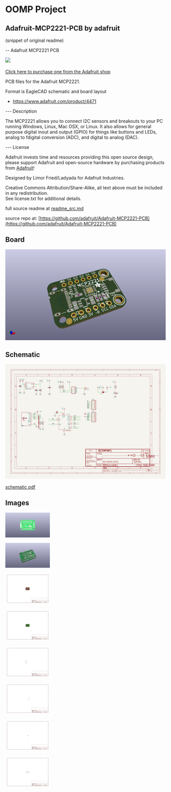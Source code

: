 # OOMP Project  
## Adafruit-MCP2221-PCB  by adafruit  
  
(snippet of original readme)  
  
-- Adafruit MCP2221 PCB  
  
<a href="http://www.adafruit.com/products/4471"><img src="assets/4471.jpg?raw=true" width="500px"><br/>  
Click here to purchase one from the Adafruit shop</a>  
  
PCB files for the Adafruit MCP2221.   
  
Format is EagleCAD schematic and board layout  
* https://www.adafruit.com/product/4471  
  
--- Description  
  
The MCP2221 allows you to connect I2C sensors and breakouts to your PC running Windows, Linux, Mac OSX, or Linux. It also allows for general purpose digital inout and output (GPIO) for things like buttons and LEDs, analog to fdigital conversion (ADC), and digital to analog (DAC).  
  
--- License  
  
Adafruit invests time and resources providing this open source design, please support Adafruit and open-source hardware by purchasing products from [Adafruit](https://www.adafruit.com)!  
  
Designed by Limor Fried/Ladyada for Adafruit Industries.  
  
Creative Commons Attribution/Share-Alike, all text above must be included in any redistribution.   
See license.txt for additional details.  
  
  full source readme at [readme_src.md](readme_src.md)  
  
source repo at: [https://github.com/adafruit/Adafruit-MCP2221-PCB](https://github.com/adafruit/Adafruit-MCP2221-PCB)  
## Board  
  
[![working_3d.png](working_3d_600.png)](working_3d.png)  
## Schematic  
  
[![working_schematic.png](working_schematic_600.png)](working_schematic.png)  
  
[schematic pdf](working_schematic.pdf)  
## Images  
  
[![working_3D_bottom.png](working_3D_bottom_140.png)](working_3D_bottom.png)  
  
[![working_3D_top.png](working_3D_top_140.png)](working_3D_top.png)  
  
[![working_assembly_page_01.png](working_assembly_page_01_140.png)](working_assembly_page_01.png)  
  
[![working_assembly_page_02.png](working_assembly_page_02_140.png)](working_assembly_page_02.png)  
  
[![working_assembly_page_03.png](working_assembly_page_03_140.png)](working_assembly_page_03.png)  
  
[![working_assembly_page_04.png](working_assembly_page_04_140.png)](working_assembly_page_04.png)  
  
[![working_assembly_page_05.png](working_assembly_page_05_140.png)](working_assembly_page_05.png)  
  
[![working_assembly_page_06.png](working_assembly_page_06_140.png)](working_assembly_page_06.png)  
